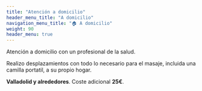 ```yaml
---
title: "Atención a domicilio"
header_menu_title: "A domicilio"
navigation_menu_title: "🏠 A domicilio"
weight: 90
header_menu: true
---
```


Atención a domicilio con un profesional de la salud.

Realizo desplazamientos con todo lo necesario para el masaje, incluida una camilla portatil, a su propio hogar.

**Valladolid y alrededores**. Coste adicional **25€**.
